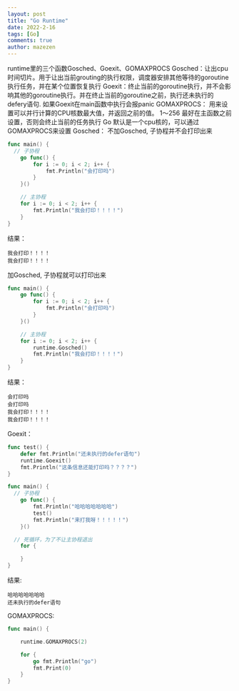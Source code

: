 ```yaml
---
layout: post
title: "Go Runtime"
date: 2022-2-16
tags: [Go]
comments: true
author: mazezen
---
```


runtime里的三个函数Gosched、Goexit、GOMAXPROCS
Gosched：让出cpu时间切片。用于让出当前grouting的执行权限，调度器安排其他等待的goroutine执行任务，并在某个位置恢复执行
Goexit：终止当前的goroutine执行，并不会影响其他的goroutine执行。并在终止当前的goroutine之前，执行还未执行的defery语句. 如果Goexit在main函数中执行会报panic
GOMAXPROCS： 用来设置可以并行计算的CPU核数最大值，并返回之前的值。 1～256 最好在主函数之前设置，否则会终止当前的任务执行
Go 默认是一个cpu核的，可以通过GOMAXPROCS来设置
Gosched：
不加Gosched, 子协程并不会打印出来

```go
func main() {
  // 子协程
	go func() {
		for i := 0; i < 2; i++ {
			fmt.Println("会打印吗")
		}
	}()

	// 主协程
	for i := 0; i < 2; i++ {
		fmt.Println("我会打印！！！！")
	} 
}
```

结果：

```shell
我会打印！！！！
我会打印！！！！
```

加Gosched, 子协程就可以打印出来

```go
func main() {
  	go func() {
		for i := 0; i < 2; i++ {
			fmt.Println("会打印吗")
		}
	}()

	// 主协程
	for i := 0; i < 2; i++ {
		runtime.Gosched()
		fmt.Println("我会打印！！！！")
	}
}
```

结果：

```shell
会打印吗
会打印吗
我会打印！！！！
我会打印！！！！
```





Goexit：

```go
func test() {
	defer fmt.Println("还未执行的defer语句")
	runtime.Goexit()
	fmt.Println("这条信息还能打印吗？？？？")
}

func main() {
  // 子协程
	go func() {
		fmt.Println("哈哈哈哈哈哈哈")
		test()
		fmt.Println("来打我呀！！！！！")
	}()

  // 死循环，为了不让主协程退出
	for {

	}
}
```

结果:

```shell
哈哈哈哈哈哈哈
还未执行的defer语句
```





GOMAXPROCS:

```go
func main() {

	runtime.GOMAXPROCS(2)

	for {
		go fmt.Println("go")
		fmt.Print(0)
	}
}
```



